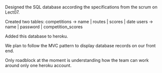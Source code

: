 Designed the SQL database according the specifications from the scrum on Lect07.

Created two tables:
      competitions  -> name | routes | scores | date
      users         -> name | password | competition_scores
      
Added this database to heroku.

We plan to follow the MVC pattern to display database records on our front end.

Only roadblock at the moment is understanding how the team can work around only one heroku account.

